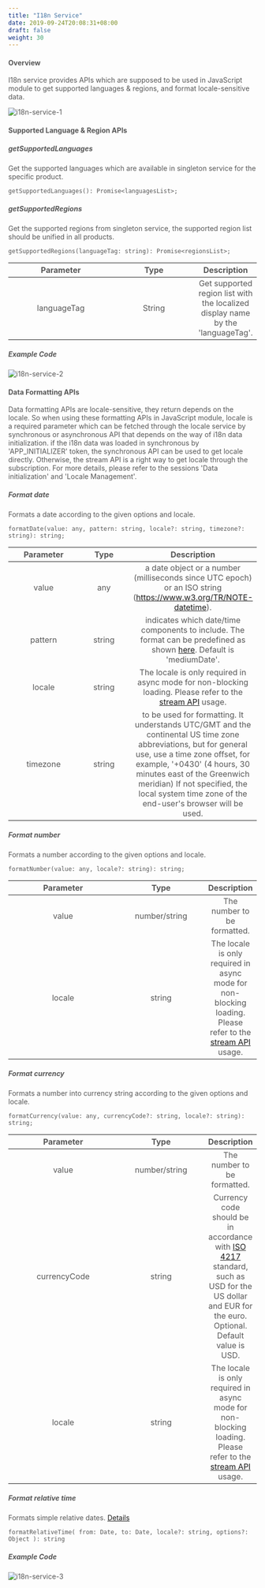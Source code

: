 ```yaml
---
title: "I18n Service"
date: 2019-09-24T20:08:31+08:00
draft: false
weight: 30
---
```



#### **Overview**

I18n service provides APIs which are supposed to be used in JavaScript module to get supported languages & regions, and format locale-sensitive data.

![i18n-service-1](https://github.com/zmengjiao/singleton/raw/website/content/en/images/i18n-service/i18n-service-1.png)


#### **Supported Language & Region APIs**

##### **getSupportedLanguages**

Get the supported languages which are available in singleton service for the specific product.

```
getSupportedLanguages(): Promise<languagesList>;

```

##### **getSupportedRegions**

Get the supported regions from singleton service, the supported region list should be unified in all products.

```
getSupportedRegions(languageTag: string): Promise<regionsList>;

```

|  Parameter  |  Type  |                         Description                          |
| :---------: | :----: | :----------------------------------------------------------: |
| languageTag | String | Get supported region list with the localized display name by the 'languageTag'. |


##### **Example Code**

![i18n-service-2](https://github.com/zmengjiao/singleton/raw/website/content/en/images/i18n-service/i18n-service-2.png)



#### **Data Formatting APIs**

Data formatting APIs are locale-sensitive, they return depends on the locale. So when using these formatting APIs in JavaScript module, locale is a required parameter which can be fetched through the locale service by synchronous or asynchronous API that depends on the way of i18n data initialization. if the i18n data was loaded in synchronous by 'APP_INITIALIZER' token, the synchronous API can be used to get locale directly. Otherwise, the stream API is a right way to get locale through the subscription. For more details, please refer to the sessions 'Data initialization' and 'Locale Management'.


##### **Format date**

Formats a date according to the given options and locale.


```
formatDate(value: any, pattern: string, locale?: string, timezone?: string): string;

```

| Parameter |  Type  |                         Description                          |
| :-------: | :----: | :----------------------------------------------------------: |
|   value   |  any   | a date object or a number (milliseconds since UTC epoch) or an ISO string (https://www.w3.org/TR/NOTE-datetime). |
|  pattern  | string | indicates which date/time components to include. The format can be predefined as shown [here](https://ngx.eng.vmware.com/@vmw/ngx-vip/date-format). Default is 'mediumDate'. |
|  locale   | string | The locale is only required in async mode for non-blocking loading. Please refer to the [stream API](https://ngx.eng.vmware.com/@vmw/ngx-vip/locale-management/documentation#Asynchronous-API) usage. |
| timezone  | string | to be used for formatting. It understands UTC/GMT and the continental US time zone abbreviations, but for general use, use a time zone offset, for example, '+0430' (4 hours, 30 minutes east of the Greenwich meridian) If not specified, the local system time zone of the end-user's browser will be used. |


##### **Format number**

Formats a number according to the given options and locale.

```
formatNumber(value: any, locale?: string): string;

```

| Parameter |     Type      |                         Description                          |
| :-------: | :-----------: | :----------------------------------------------------------: |
|   value   | number/string |                 The number to be formatted.                  |
|  locale   |    string     | The locale is only required in async mode for non-blocking loading. Please refer to the [stream API](https://ngx.eng.vmware.com/@vmw/ngx-vip/locale-management/documentation#Asynchronous-API) usage. |



##### **Format currency**

Formats a number into currency string according to the given options and locale.


```
formatCurrency(value: any, currencyCode?: string, locale?: string): string;

```

|  Parameter   |     Type      |                         Description                          |
| :----------: | :-----------: | :----------------------------------------------------------: |
|    value     | number/string |                 The number to be formatted.                  |
| currencyCode |    string     | Currency code should be in accordance with [ISO 4217](https://en.wikipedia.org/wiki/ISO_4217) standard, such as USD for the US dollar and EUR for the euro. Optional. Default value is USD. |
|    locale    |    string     | The locale is only required in async mode for non-blocking loading. Please refer to the [stream API](https://ngx.eng.vmware.com/@vmw/ngx-vip/locale-management/documentation#Asynchronous-API) usage. |


##### **Format relative time**

Formats simple relative dates. [Details](https://ngx.eng.vmware.com/@vmw/ngx-vip/relative-time-format)

```
formatRelativeTime( from: Date, to: Date, locale?: string, options?: Object ): string

```

##### **Example Code**

![i18n-service-3](https://github.com/zmengjiao/singleton/raw/website/content/en/images/i18n-service/i18n-service-3.png)



<style>
    html {
        font-family: Metropolis;
        color: #575757;
    }
    section strong {
        font-weight: 400;
    }
    section p>strong {
        font-weight: 600;
    }
    article section.page pre {
        background-color: #fafafa;
        border:1px solid #ccc;
        padding-top: 2rem;
    }
    article section.page table th {
        font-weight:500;
        text-transform: inherit;
    }
    table thead tr th:first-child {
        width:13rem;
    }
    table thead tr th:nth-child(2) {
        width:10rem;
    }
</style>